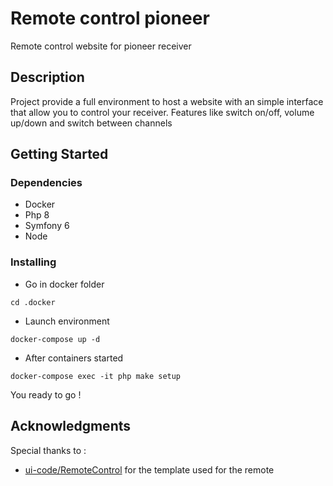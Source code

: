 # Remote control pioneer
Remote control website for pioneer receiver 

## Description

Project provide a full environment to host a website with an simple interface that allow you to control your receiver.
Features like switch on/off, volume up/down and switch between channels

## Getting Started

### Dependencies

* Docker
* Php 8
* Symfony 6
* Node

### Installing

* Go in docker folder
```
cd .docker
```

* Launch environment 
```
docker-compose up -d
```

* After containers started
```
docker-compose exec -it php make setup
```

You ready to go !

## Acknowledgments

Special thanks to :
* [ui-code/RemoteControl](https://github.com/ui-code/RemoteControl) for the template used for the remote
